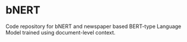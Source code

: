 # bNERT

Code repository for bNERT and newspaper based BERT-type Language Model trained using document-level context.

